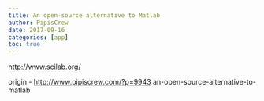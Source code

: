 ```yaml
---
title: An open-source alternative to Matlab
author: PipisCrew
date: 2017-09-16
categories: [app]
toc: true
---
```


http://www.scilab.org/

origin - http://www.pipiscrew.com/?p=9943 an-open-source-alternative-to-matlab
